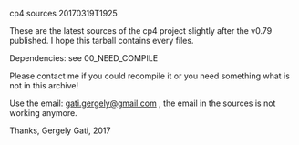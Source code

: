 cp4 sources 20170319T1925

These are the latest sources of the cp4 project slightly after the v0.79
published. I hope this tarball contains every files. 

Dependencies: see 00_NEED_COMPILE

Please contact me if you could recompile it or you need something what is
not in this archive!

Use the email: gati.gergely@gmail.com , the email in the sources is not 
working anymore.

Thanks,
Gergely Gati, 2017
